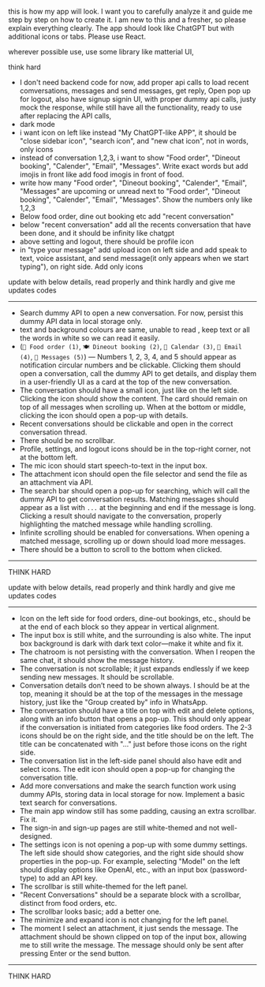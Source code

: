 this is how my app will look. I want you to carefully analyze it and guide me step by step on how to create it. I am new to this and a fresher, so please explain everything clearly. The app should look like ChatGPT but with additional icons or tabs. Please use React. 

wherever possible use, use some library like matterial UI, 

think hard 


- I don't need backend code for now, add proper api calls to load recent comversations, messages and send messages, get reply,
Open pop up for logout, also have signup signin UI, with proper dummy api calls, justy mock the response, while still have all the functionality, ready to use after replacing the API calls, 
- dark mode 
- i want icon on left like instead "My ChatGPT-like APP", it should be "close sidebar icon", "search icon", and "new chat icon", not in words, only icons
- instead of conversation 1,2,3, i want to show "Food order", "Dineout booking", "Calender", "Email", "Messages". Write exact words but add imojis in front like add food imogis in front of food.
- write how many "Food order", "Dineout booking", "Calender", "Email", "Messages" are upcoming or unread next to "Food order", "Dineout booking", "Calender", "Email", "Messages". Show the numbers only like 1,2,3
- Below food order, dine out booking etc add "recent conversation"
- below "recent conversation" add all the recents conversation that have been done, and it should be infinity like chatgpt
- above setting and logout, there should be profile icon
- in "type your message" add upload icon on left side and add speak to text, voice assistant, and send message(it only appears when we start typing"), on right side. Add only icons


update with below details, read properly and think hardly and give me updates codes

---

- Search dummy API to open a new conversation. For now, persist this dummy API data in local storage only.  
- text and background colours are same, unable to read , keep text or all the words in white so we can read it easily.  
- (`🍔 Food order (1)`, `🍽️ Dineout booking (2)`, `📅 Calendar (3)`, `📧 Email (4)`, `💬 Messages (5)`) — Numbers 1, 2, 3, 4, and 5 should appear as notification circular numbers and be clickable. Clicking them should open a conversation, call the dummy API to get details, and display them in a user-friendly UI as a card at the top of the new conversation.  
- The conversation should have a small icon, just like on the left side. Clicking the icon should show the content. The card should remain on top of all messages when scrolling up. When at the bottom or middle, clicking the icon should open a pop-up with details.  
- Recent conversations should be clickable and open in the correct conversation thread.  
- There should be no scrollbar.  
- Profile, settings, and logout icons should be in the top-right corner, not at the bottom left.  
- The mic icon should start speech-to-text in the input box.  
- The attachment icon should open the file selector and send the file as an attachment via API.  
- The search bar should open a pop-up for searching, which will call the dummy API to get conversation results. Matching messages should appear as a list with `...` at the beginning and end if the message is long. Clicking a result should navigate to the conversation, properly highlighting the matched message while handling scrolling.  
- Infinite scrolling should be enabled for conversations. When opening a matched message, scrolling up or down should load more messages.  
- There should be a button to scroll to the bottom when clicked.  

----

THINK HARD




update with below details, read properly and think hardly and give me updates codes

---

- Icon on the left side for food orders, dine-out bookings, etc., should be at the end of each block so they appear in vertical alignment.  
- The input box is still white, and the surrounding is also white. The input box background is dark with dark text color—make it white and fix it.  
- The chatroom is not persisting with the conversation. When I reopen the same chat, it should show the message history.  
- The conversation is not scrollable; it just expands endlessly if we keep sending new messages. It should be scrollable.  
- Conversation details don’t need to be shown always. I should be at the top, meaning it should be at the top of the messages in the message history, just like the "Group created by" info in WhatsApp.  
- The conversation should have a title on top with edit and delete options, along with an info button that opens a pop-up. This should only appear if the conversation is initiated from categories like food orders. The 2-3 icons should be on the right side, and the title should be on the left. The title can be concatenated with "..." just before those icons on the right side.  
- The conversation list in the left-side panel should also have edit and select icons. The edit icon should open a pop-up for changing the conversation title.  
- Add more conversations and make the search function work using dummy APIs, storing data in local storage for now. Implement a basic text search for conversations.  
- The main app window still has some padding, causing an extra scrollbar. Fix it.  
- The sign-in and sign-up pages are still white-themed and not well-designed.  
- The settings icon is not opening a pop-up with some dummy settings. The left side should show categories, and the right side should show properties in the pop-up. For example, selecting "Model" on the left should display options like OpenAI, etc., with an input box (password-type) to add an API key.  
- The scrollbar is still white-themed for the left panel.  
- "Recent Conversations" should be a separate block with a scrollbar, distinct from food orders, etc.  
- The scrollbar looks basic; add a better one.  
- The minimize and expand icon is not changing for the left panel.  
- The moment I select an attachment, it just sends the message. The attachment should be shown clipped on top of the input box, allowing me to still write the message. The message should only be sent after pressing Enter or the send button.

----

THINK HARD



      